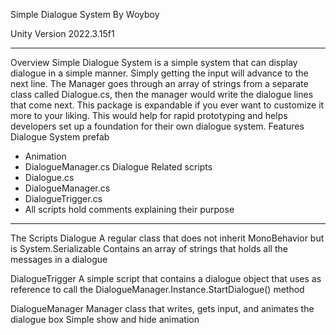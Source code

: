 Simple Dialogue System
By Woyboy

Unity Version 2022.3.15f1

---

Overview
Simple Dialogue System is a simple system that can display dialogue in a simple manner. Simply getting the input will advance to the next line. The Manager goes through an array of strings from a separate class called Dialogue.cs, then the manager would write the dialogue lines that come next. This package is expandable if you ever want to customize it more to your liking. This would help for rapid prototyping and helps developers set up a foundation for their own dialogue system.
Features
Dialogue System prefab
- Animation
- DialogueManager.cs
Dialogue Related scripts
- Dialogue.cs
- DialogueManager.cs
- DialogueTrigger.cs
- All scripts hold comments explaining their purpose


---

The Scripts
Dialogue
A regular class that does not inherit MonoBehavior but is System.Serializable
Contains an array of strings that holds all the messages in a dialogue

DialogueTrigger
A simple script that contains a dialogue object that uses as reference to call the DialogueManager.Instance.StartDialogue() method

DialogueManager
Manager class that writes, gets input, and animates the dialogue box
Simple show and hide animation


